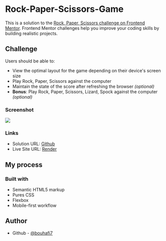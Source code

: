 # Rock-Paper-Scissors-Game

This is a solution to the [Rock, Paper, Scissors challenge on Frontend Mentor](https://www.frontendmentor.io/challenges/rock-paper-scissors-game-pTgwgvgH). Frontend Mentor challenges help you improve your coding skills by building realistic projects. 


## Challenge

Users should be able to:

- View the optimal layout for the game depending on their device's screen size
- Play Rock, Paper, Scissors against the computer
- Maintain the state of the score after refreshing the browser _(optional)_
- **Bonus**: Play Rock, Paper, Scissors, Lizard, Spock against the computer _(optional)_

### Screenshot

![](https://res.cloudinary.com/dz209s6jk/image/upload/v1573656786/Challenges/bg1keixvsprk6ev1q8f2.jpg)

### Links

- Solution URL: [Github](https://github.com/Bouhafi7/Rock-Paper-Scissors-Game)
- Live Site URL: [Render]()

## My process

### Built with

- Semantic HTML5 markup
- Pures CSS
- Flexbox
- Mobile-first workflow

## Author

- Github - [@bouhafi7](https://github.com/Bouhafi7)

